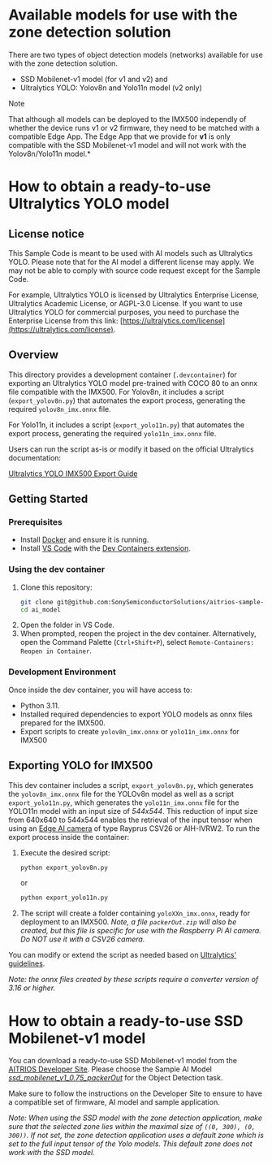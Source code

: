 # Available models for use with the zone detection solution

There are two types of object detection models (networks) available for use with the zone detection solution.

- SSD Mobilenet-v1 model (for v1 and v2) and
- Ultralytics YOLO: Yolov8n and Yolo11n model (v2 only)
> [!NOTE]
That although all models can be deployed to the IMX500 independly of whether the device runs v1 or v2 firmware, they need to be matched with a compatible Edge App.
The Edge App that we provide for **v1** is only compatible with the SSD Mobilenet-v1 model and will not work with the Yolov8n/Yolo11n model.*

# How to obtain a ready-to-use Ultralytics YOLO model
## License notice
This Sample Code is meant to be used with AI models such as Ultralytics YOLO.
Please note that for the AI model a different license may apply.
We may not be able to comply with source code request except for the Sample Code.

For example, Ultralytics YOLO is licensed by Ultralytics Enterprise License, Ultralytics Academic License, or AGPL-3.0 License.
If you want to use Ultralytics YOLO for commercial purposes, you need to purchase the Enterprise License from this link: [https://ultralytics.com/license](https://ultralytics.com/license).

## Overview
This directory provides a development container (`.devcontainer`) for exporting an Ultralytics YOLO model pre-trained with COCO 80 to an onnx file compatible with the IMX500.
For Yolov8n, it includes a script (`export_yolov8n.py`) that automates the export process, generating the required `yolov8n_imx.onnx` file.

For Yolo11n, it includes a script (`export_yolo11n.py`) that automates the export process, generating the required `yolo11n_imx.onnx` file.

Users can run the script as-is or modify it based on the official Ultralytics documentation:

[Ultralytics YOLO IMX500 Export Guide](https://docs.ultralytics.com/integrations/sony-imx500/)

## Getting Started

### Prerequisites
- Install [Docker](https://www.docker.com/) and ensure it is running.
- Install [VS Code](https://code.visualstudio.com/) with the [Dev Containers extension](https://marketplace.visualstudio.com/items?itemName=ms-vscode-remote.remote-containers).

### Using the dev container
1. Clone this repository:
   ```sh
   git clone git@github.com:SonySemiconductorSolutions/aitrios-sample-application-reference.git
   cd ai_model
   ```
2. Open the folder in VS Code.
3. When prompted, reopen the project in the dev container. Alternatively, open the Command Palette (`Ctrl+Shift+P`), select `Remote-Containers: Reopen in Container`.

### Development Environment
Once inside the dev container, you will have access to:
- Python 3.11.
- Installed required dependencies to export YOLO models as onnx files prepared for the IMX500.
- Export scripts to create `yolov8n_imx.onnx` or `yolo11n_imx.onnx` for IMX500

## Exporting YOLO for IMX500

This dev container includes a script, `export_yolov8n.py`, which generates the `yolov8n_imx.onnx` file for the YOLOv8n model as well as a script `export_yolo11n.py`, which generates the `yolo11n_imx.onnx` file for the YOLO11n model with an input size of *544x544*. This reduction of input size from 640x640 to 544x544 enables the retrieval of the input tensor when using an [Edge AI camera](https://www.aitrios.sony-semicon.com/edge-ai-devices) of type Rayprus CSV26 or AIH-IVRW2. To run the export process inside the container:

1. Execute the desired script:
   ```sh
   python export_yolov8n.py
   ```
   or
   ```sh
   python export_yolo11n.py
   ```
2. The script will create a folder containing `yoloXXn_imx.onnx`, ready for deployment to an IMX500. *Note, a file `packerOut.zip` will also be created, but this file is specific for use with the Raspberry Pi AI camera. Do NOT use it with a CSV26 camera.*

You can modify or extend the script as needed based on [Ultralytics' guidelines](https://docs.ultralytics.com/integrations/sony-imx500/#sonys-imx500-export-for-yolov8-models).

*Note: the onnx files created by these scripts require a converter version of 3.16 or higher.*


# How to obtain a ready-to-use SSD Mobilenet-v1 model

You can download a ready-to-use SSD Mobilenet-v1 model from the
[AITRIOS Developer Site](https://developer.aitrios.sony-semicon.com/en/edge-ai-sensing/downloads/console-v2).
Please choose the Sample AI Model
[*ssd_mobilenet_v1_0.75_packerOut*](https://developer.aitrios.sony-semicon.com/en/file/download/ssd_mobilenet_v1_0-75_packerout)
for the Object Detection task.

Make sure to follow the instructions on the Developer Site to ensure to have a compatible set of firmware,
AI model and sample application.

*Note: When using the SSD model with the zone detection application, make sure that the selected zone lies within the maximal size of `((0, 300), (0, 300))`. If not set, the zone detection application
uses a default zone which is set to the full input tensor of the Yolo models. This default zone does not work with the SSD model.*
